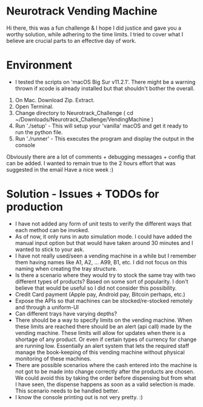 # Neurotrack Vending Machine

Hi there, this was a fun challenge & I hope I did justice and gave you a worthy solution, while adhering to the time limits. I tried to cover what I believe are crucial parts to an effective day of work.

# Environment
- I tested the scripts on 'macOS Big Sur v11.2.1'. There might be a warning thrown if xcode is already installed but that shouldn't bother the overall.

1) On Mac. Download Zip. Extract. 
2) Open Terminal.
3) Change directory to Neurotrack_Challenge ( cd ~/Downloads/Neurotrack_Challenge/VendingMachine )
4) Run './setup' - This will setup your 'vanilla' macOS and get it ready to run the python file.
5) Run './runner' - This executes the program and display the output in the console

Obviously there are a lot of comments + debugging messages + config that can be added. I wanted to remain true to the 2 hours effort that was suggested in the email
Have a nice week :)


# Solution - Issues + TODOs for production

 - I have not added any form of unit tests to verify the different ways that each
   method can be invoked.
 - As of now, it only runs in auto simulation mode. I could have added the manual
   input option but that would have taken around 30 minutes and I wanted to stick
   to your ask.
 - I have not really used/seen a vending machine in a while but I remember them
   having names like A1, A2, ... A99, B1, etc. I did not focus on this naming when
   creating the tray structure.
 - Is there a scenario where they would try to stock the same tray with two
   different types of products? Based on some sort of popularity. I don't believe
   that would be useful so I did not consider this possibility.
 - Credit Card payment (Apple pay, Android pay, Bitcoin perhaps, etc.)
 - Expose the APIs so that machines can be stocked/re-stocked remotely and through
   a uniform-UI
- Can different trays have varying depths?
- There should be a way to specify limits on the vending machine. When these limits
  are reached there should be an alert (api call) made by the vending machine. These
  limits will allow for updates when there is a shortage of any product. Or even if 
  certain types of currency for change are running low. Essentially an alert system 
  that lets the required staff manage the book-keeping of this vending machine without 
  physical monitoring of these machines.
- There are possible scenarios where the cash entered into the machine is not got to
  be made into change correctly after the products are chosen. We could avoid this by 
  taking the order before dispensing but from what I have seen, the dispense happens 
  as soon as a valid selection is made. This scenario needs to be handled better.
- I know the console printing out is not very pretty. :)
